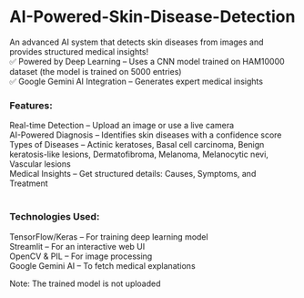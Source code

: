 # AI-Powered-Skin-Disease-Detection
An advanced AI system that detects skin diseases from images and provides structured medical insights!<br>
✅ Powered by Deep Learning – Uses a CNN model trained on HAM10000 dataset (the model is trained on 5000 entries) <br>
✅ Google Gemini AI Integration – Generates expert medical insights<br>

### Features:<br>
  Real-time Detection – Upload an image or use a live camera<br>
  AI-Powered Diagnosis – Identifies skin diseases with a confidence score<br>
  Types of Diseases – Actinic keratoses, Basal cell carcinoma, Benign keratosis-like lesions, Dermatofibroma, Melanoma, Melanocytic nevi, Vascular lesions <br>
  Medical Insights – Get structured details: Causes, Symptoms, and Treatment<br>
<br>
### Technologies Used:<br>
  TensorFlow/Keras – For training deep learning model<br>
  Streamlit – For an interactive web UI<br>
  OpenCV & PIL – For image processing<br>
  Google Gemini AI – To fetch medical explanations<br>

Note: The trained model is not uploaded
